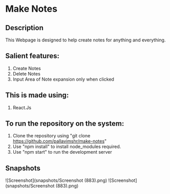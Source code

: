 # Make Notes
## Description
This Webpage is designed to help create notes for anything and everything. 
## Salient features:
  1. Create Notes
  2. Delete Notes
  3. Input Area of Note expansion only when clicked
## This is made using:
  1. React.Js
## To run the repository on the system:
  1. Clone the repository using "git clone https://github.com/pallavimshr/make-notes"
  2. Use "npm install" to install node_modules required.
  3. Use "npm start" to run the development server
## Snapshots
![Screenshot](snapshots/Screenshot (883).png)
![Screenshot](snapshots/Screenshot (883).png)
